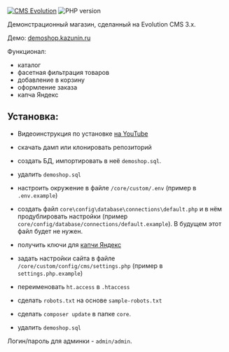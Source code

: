 [![CMS Evolution](https://img.shields.io/badge/CMS-Evolution-brightgreen.svg)](https://github.com/evocms-community/evolution)  ![PHP version](https://img.shields.io/badge/PHP->=v8.1-green.svg?php=7.4)

Демонстрационный магазин, сделанный на Evolution CMS 3.x.

Демо: [demoshop.kazunin.ru](https://demoshop.kazunin.ru/)

Функционал:
* каталог
* фасетная фильтрация товаров
* добавление в корзину
* оформление заказа
* капча Яндекс



## Установка:
* Видеоинструкция по установке [на YouTube](https://www.youtube.com/watch?v=8-sE1vNk95Q)

* скачать дамп или клонировать репозиторий
* создать БД, импортировать в неё `demoshop.sql`.
* удалить `demoshop.sql`
* настроить окружение в файле `/core/custom/.env` (пример в `.env.example`)
* создать файл `core\config\database\connections\default.php` и в нём  продублировать настройки (пример `core/config/database/connections/default.example`). В будущем этот файл будет не нужен.
* получить ключи для [капчи Яндекс](https://community.evocms.ru/blog/docs/yandexcaptcha-i-formlister-s-ajaxjson.html)
* задать настройки сайта в файле `/core/custom/config/cms/settings.php`  (пример  в `settings.php.example`)
* переименовать `ht.access` в `.htaccess`
* сделать `robots.txt` на основе `sample-robots.txt`
* сделать `composer update` в папке `core`.
* удалить `demoshop.sql`

Логин/пароль для админки - `admin/admin`.